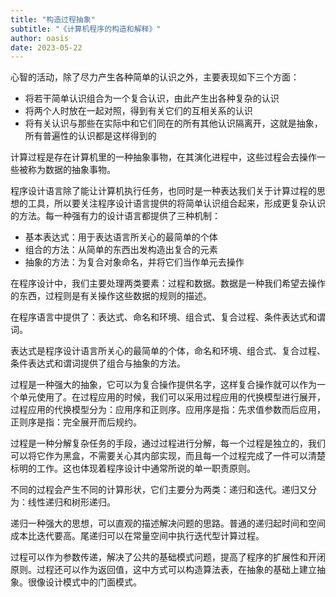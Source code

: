 ```yaml
---
title: "构造过程抽象"
subtitle: "《计算机程序的构造和解释》"
author: oasis
date: 2023-05-22
---
```


心智的活动，除了尽力产生各种简单的认识之外，主要表现如下三个方面：
- 将若干简单认识组合为一个复合认识，由此产生出各种复杂的认识
- 将两个人时放在一起对照，得到有关它们的互相关系的认识
- 将有关认识与那些在实际中和它们同在的所有其他认识隔离开，这就是抽象，所有普遍性的认识都是这样得到的

计算过程是存在计算机里的一种抽象事物，在其演化进程中，这些过程会去操作一些被称为数据的抽象事物。

程序设计语言除了能让计算机执行任务，也同时是一种表达我们关于计算过程的思想的工具，所以要关注程序设计语言提供的将简单认识组合起来，形成更复杂认识的方法。每一种强有力的设计语言都提供了三种机制：
- 基本表达式：用于表达语言所关心的最简单的个体
- 组合的方法：从简单的东西出发构造出复合的元素
- 抽象的方法：为复合对象命名，并将它们当作单元去操作

在程序设计中，我们主要处理两类要素：过程和数据。数据是一种我们希望去操作的东西，过程则是有关操作这些数据的规则的描述。

在程序语言中提供了：表达式、命名和环境、组合式、复合过程、条件表达式和谓词。

表达式是程序设计语言所关心的最简单的个体，命名和环境、组合式、复合过程、条件表达式和谓词提供了组合与抽象的方法。

过程是一种强大的抽象，它可以为复合操作提供名字，这样复合操作就可以作为一个单元使用了。在过程应用的时候，我们可以采用过程应用的代换模型进行展开，过程应用的代换模型分为：应用序和正则序。应用序是指：先求值参数而后应用，正则序是指：完全展开而后规约。

过程是一种分解复杂任务的手段，通过过程进行分解，每一个过程是独立的，我们可以将它作为黑盒，不需要关心其内部实现，而且每一个过程完成了一件可以清楚标明的工作。这也体现着程序设计中通常所说的单一职责原则。

不同的过程会产生不同的计算形状，它们主要分为两类：递归和迭代。递归又分为：线性递归和树形递归。

递归一种强大的思想，可以直观的描述解决问题的思路。普通的递归起时间和空间成本比迭代要高。尾递归可以在常量空间中执行迭代型计算过程。


过程可以作为参数传递，解决了公共的基础模式问题，提高了程序的扩展性和开闭原则。过程还可以作为返回值，这中方式可以构造算法表，在抽象的基础上建立抽象。很像设计模式中的门面模式。



